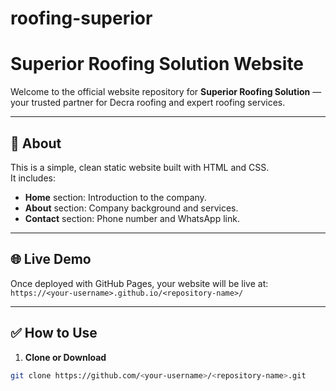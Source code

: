 # roofing-superior
# Superior Roofing Solution Website

Welcome to the official website repository for **Superior Roofing Solution** — your trusted partner for Decra roofing and expert roofing services.

---

## 📌 About

This is a simple, clean static website built with HTML and CSS.  
It includes:
- **Home** section: Introduction to the company.
- **About** section: Company background and services.
- **Contact** section: Phone number and WhatsApp link.

---

## 🌐 Live Demo

Once deployed with GitHub Pages, your website will be live at:  
`https://<your-username>.github.io/<repository-name>/`

---

## ✅ How to Use

1. **Clone or Download**

```bash
git clone https://github.com/<your-username>/<repository-name>.git
